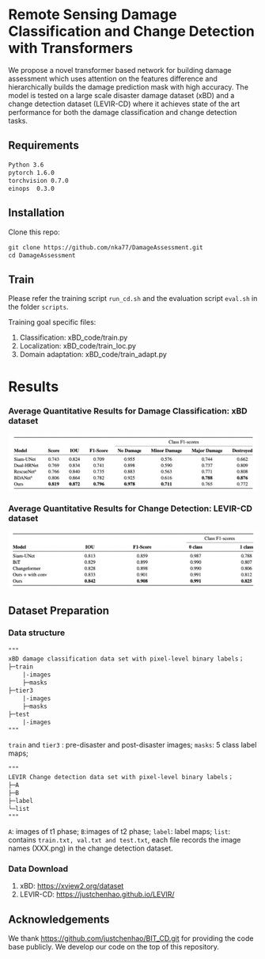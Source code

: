 # Remote Sensing Damage Classification and Change Detection with Transformers

We propose a novel transformer based network for building damage assessment which uses attention on the features difference and hierarchically builds the damage prediction mask with high accuracy. The model is tested on a large scale disaster damage dataset (xBD) and a change detection dataset (LEVIR-CD) where it achieves state of the art performance for both the damage classification and change detection tasks.

## Requirements
```
Python 3.6
pytorch 1.6.0
torchvision 0.7.0
einops  0.3.0
```

## Installation

Clone this repo:
```shell
git clone https://github.com/nka77/DamageAssessment.git
cd DamageAssessment
```

## Train
Please refer the training script `run_cd.sh` and the evaluation script `eval.sh` in the folder `scripts`. 

Training goal specific files:
1. Classification: xBD_code/train.py
2. Localization: xBD_code/train_loc.py
3. Domain adaptation: xBD_code/train_adapt.py

# Results

### Average Quantitative Results for Damage Classification: xBD dataset
![alt text](report/xBD_results.png)

### Average Quantitative Results for Change Detection: LEVIR-CD dataset
![alt text](report/LEVIR_results.png)

## Dataset Preparation

### Data structure

```
"""
xBD damage classification data set with pixel-level binary labels；
├─train
    |-images
    ├─masks
├─tier3
    |-images
    ├─masks
├─test
    |-images
"""
```

`train` and `tier3` : pre-disaster and post-disaster images;
`masks`: 5 class label maps;
```
"""
LEVIR Change detection data set with pixel-level binary labels；
├─A
├─B
├─label
└─list
"""
```

`A`: images of t1 phase;
`B`:images of t2 phase;
`label`: label maps;
`list`: contains `train.txt, val.txt and test.txt`, each file records the image names (XXX.png) in the change detection dataset.

### Data Download 

1. xBD: https://xview2.org/dataset
2. LEVIR-CD: https://justchenhao.github.io/LEVIR/

## Acknowledgements

We thank https://github.com/justchenhao/BIT_CD.git for providing the code base publicly. We develop our code on the top of this repository.
